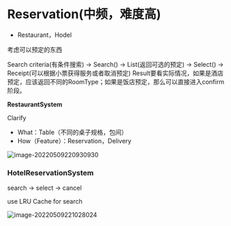 # Reservation(中频，难度高)

- Restaurant，Hodel

考虑可以预定的东西

Search criteria(有条件搜索) -> Search() -> List<Result>(返回可选的预定) -> Select() -> Receipt(可以根据小票获得服务或者取消预定)
Result要看实际情况，如果是酒店预定，应该返回不同的RoomType；如果是饭店预定，那么可以直接进入confirm阶段。



**RestaurantSystem**

Clarify

- What：Table（不同的桌子规格，包间）
- How（Feature）：Reservation，Delivery

![image-20220509220930930](https://cdn.jsdelivr.net/gh/rentianle2020/Image/20220509220931.png)



### HotelReservationSystem

search -> select -> cancel

use LRU Cache for search

![image-20220509221028024](https://cdn.jsdelivr.net/gh/rentianle2020/Image/20220509221028.png)
